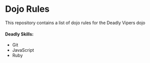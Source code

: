 Dojo Rules
==========

This repository contains a list of dojo rules for the Deadly Vipers dojo

#### Deadly Skills:

* Git
* JavaScript
* Ruby